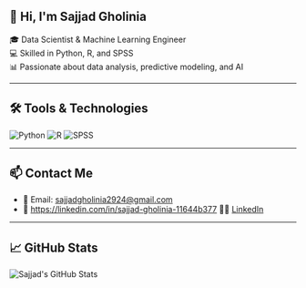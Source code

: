 ## 👋 Hi, I'm Sajjad Gholinia

🎓 Data Scientist & Machine Learning Engineer  
💻 Skilled in Python, R, and SPSS  
📊 Passionate about data analysis, predictive modeling, and AI  

---

## 🛠️ Tools & Technologies

![Python](https://img.shields.io/badge/-Python-3776AB?logo=python&logoColor=white)
![R](https://img.shields.io/badge/-R-276DC3?logo=r&logoColor=white)
![SPSS](https://img.shields.io/badge/-SPSS-blue)

---

## 📫 Contact Me

- 📧 Email: sajjadgholinia2924@gmail.com
- 🔵  https://linkedin.com/in/sajjad-gholinia-11644b377
 🧑‍💼 [LinkedIn](https://www.linkedin.com/in/sajjad-gholinia-11644b377)

---

## 📈 GitHub Stats

![Sajjad's GitHub Stats](https://github-readme-stats.vercel.app/api?username=Sajjad-Gholinia&show_icons=true&theme=tokyonight)
